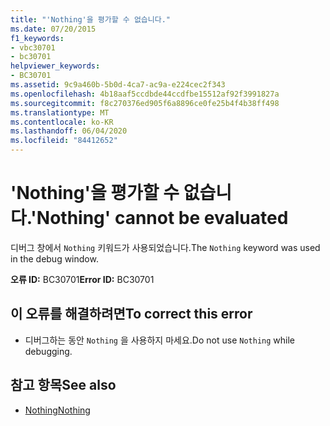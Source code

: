 ```yaml
---
title: "'Nothing'을 평가할 수 없습니다."
ms.date: 07/20/2015
f1_keywords:
- vbc30701
- bc30701
helpviewer_keywords:
- BC30701
ms.assetid: 9c9a460b-5b0d-4ca7-ac9a-e224cec2f343
ms.openlocfilehash: 4b18aaf5ccdbde44ccdfbe15512af92f3991827a
ms.sourcegitcommit: f8c270376ed905f6a8896ce0fe25b4f4b38ff498
ms.translationtype: MT
ms.contentlocale: ko-KR
ms.lasthandoff: 06/04/2020
ms.locfileid: "84412652"
---
```

# <a name="nothing-cannot-be-evaluated"></a><span data-ttu-id="66653-102">'Nothing'을 평가할 수 없습니다.</span><span class="sxs-lookup"><span data-stu-id="66653-102">'Nothing' cannot be evaluated</span></span>
<span data-ttu-id="66653-103">디버그 창에서 `Nothing` 키워드가 사용되었습니다.</span><span class="sxs-lookup"><span data-stu-id="66653-103">The `Nothing` keyword was used in the debug window.</span></span>  
  
 <span data-ttu-id="66653-104">**오류 ID:** BC30701</span><span class="sxs-lookup"><span data-stu-id="66653-104">**Error ID:** BC30701</span></span>  
  
## <a name="to-correct-this-error"></a><span data-ttu-id="66653-105">이 오류를 해결하려면</span><span class="sxs-lookup"><span data-stu-id="66653-105">To correct this error</span></span>  
  
- <span data-ttu-id="66653-106">디버그하는 동안 `Nothing` 을 사용하지 마세요.</span><span class="sxs-lookup"><span data-stu-id="66653-106">Do not use `Nothing` while debugging.</span></span>  
  
## <a name="see-also"></a><span data-ttu-id="66653-107">참고 항목</span><span class="sxs-lookup"><span data-stu-id="66653-107">See also</span></span>

- [<span data-ttu-id="66653-108">Nothing</span><span class="sxs-lookup"><span data-stu-id="66653-108">Nothing</span></span>](../language-reference/nothing.md)
